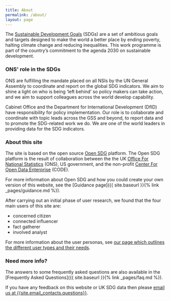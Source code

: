 ```yaml
---
title: About
permalink: /about/
layout: page
---
```

The [Sustainable Development Goals](http://www.un.org/sustainabledevelopment/sustainable-development-goals/) (SDGs) are a set of ambitious goals and targets designed to make the world a better place by ending poverty, halting climate change and reducing inequalities. This work programme is part of the country’s commitment to the agenda 2030 on sustainable development.

### ONS' role in the SDGs
ONS are fulfilling the mandate placed on all NSIs by the UN General Assembly to coordinate and report on the global SDG indicators. We aim to shine a light on who is being ‘left behind’ so policy makers can take action, and we aim to support colleagues across the world develop capability.

Cabinet Office and the Department for International Development (DfID) have responsibility for policy implementation. Our role is to collaborate and coordinate with topic leads across the GSS and beyond,  to report data and to promote the SDG-related work we do. We are one of the world leaders in providing data for the SDG indicators.

### About this site
The site is based on the open source [Open SDG](https://open-sdg.readthedocs.io/en/latest/) platform. The Open SDG platform is the result of collaboration between the the UK [Office For National Statistics](https://www.ons.gov.uk/) (ONS), US government, and the non-profit [Center For Open Data Enterprise](http://opendataenterprise.org/) (CODE).

For more information about Open SDG and how you could create your own version of this website, see the [Guidance page]({{ site.baseurl }}{% link _pages/guidance.md %}).

After carrying out an initial phase of user research, we found that the four main users of this site are:

* concerned citizen
* connected influencer
* fact gatherer
* involved analyst

For more information about the user personas, see <a href="{{ site.baseurl }}{% link _pages/userpersonas.md %}">our page which outlines the different user types and their needs</a>.


### Need more info?
The answers to some frequently asked questions are also available in the [Frequently Asked Questions]({{ site.baseurl }}{% link _pages/faq.md %}).

If you have any feedback on this website or UK SDG data then please <i class="fa fa-envelope"></i> <a href="mailto:{{site.email_contacts.questions}}">email us at {{site.email_contacts.questions}}</a>.
